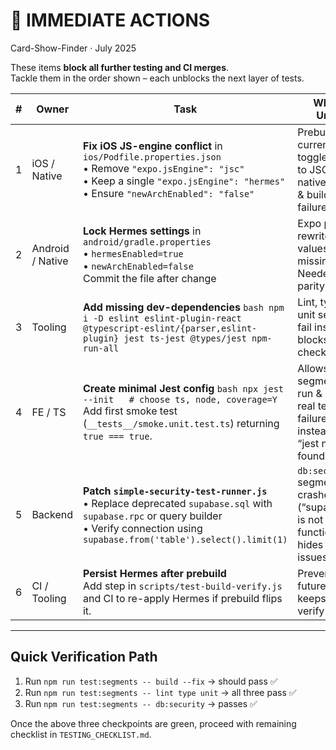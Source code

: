# 🚨 IMMEDIATE ACTIONS
Card-Show-Finder · July 2025  

These items **block all further testing and CI merges**.  
Tackle them in the order shown – each unblocks the next layer of tests.

| # | Owner | Task | Why it’s Urgent | ETA |
|---|-------|------|-----------------|-----|
| 1 | iOS / Native | **Fix iOS JS-engine conflict** in `ios/Podfile.properties.json`  <br/>• Remove `"expo.jsEngine": "jsc"`  <br/>• Keep a single `"expo.jsEngine": "hermes"`  <br/>• Ensure `"newArchEnabled": "false"` | Prebuild currently toggles back to JSC → native crashes & build-verify failure | 10 min |
| 2 | Android / Native | **Lock Hermes settings** in `android/gradle.properties`  <br/>• `hermesEnabled=true`  <br/>• `newArchEnabled=false`  <br/>Commit the file after change | Expo prebuild rewrites values if file is missing/dirty.  Needed for parity with iOS | 5 min |
| 3 | Tooling | **Add missing dev-dependencies**  ```bash npm i -D eslint eslint-plugin-react @typescript-eslint/{parser,eslint-plugin} jest ts-jest @types/jest npm-run-all ``` | Lint, type & unit segments fail instantly → blocks PR checks | 8 min |
| 4 | FE / TS | **Create minimal Jest config**  ```bash npx jest --init   # choose ts, node, coverage=Y ```  Add first smoke test (`__tests__/smoke.unit.test.ts`) returning `true === true`. | Allows `unit` segment to run & expose real test failures instead of “jest not found” | 10 min |
| 5 | Backend | **Patch `simple-security-test-runner.js`**  <br/>• Replace deprecated `supabase.sql` with `supabase.rpc` or query builder  <br/>• Verify connection using `supabase.from('table').select().limit(1)` | `db:security` segment crashes (“supabase.sql is not a function”) → hides RLS issues | 15 min |
| 6 | CI / Tooling | **Persist Hermes after prebuild**  <br/>Add step in `scripts/test-build-verify.js` and CI to re-apply Hermes if prebuild flips it. | Prevents future drift, keeps build-verify passing | 10 min |

---

## Quick Verification Path

1. Run `npm run test:segments -- build --fix` → should pass ✅  
2. Run `npm run test:segments -- lint type unit` → all three pass ✅  
3. Run `npm run test:segments -- db:security` → passes ✅  

Once the above three checkpoints are green, proceed with remaining checklist in `TESTING_CHECKLIST.md`.
